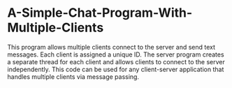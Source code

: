 # A-Simple-Chat-Program-With-Multiple-Clients
This program allows multiple clients connect to the server and send text messages. 
Each client is assigned a unique ID.
The server program creates a separate thread for each client and allows clients to connect to the server independently.
This code can be used for any client-server application that handles multiple clients via message passing. 